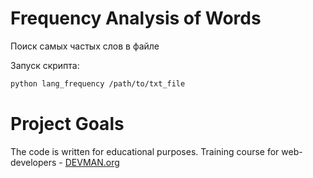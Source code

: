# Frequency Analysis of Words

Поиск самых частых слов в файле

Запуск скрипта:
```bash
python lang_frequency /path/to/txt_file
```

# Project Goals

The code is written for educational purposes. Training course for web-developers - [DEVMAN.org](https://devman.org)

